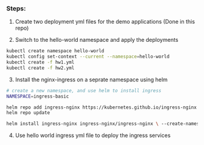 ### Steps:
1. Create two deployment yml files for the demo applications (Done in this repo)

2. Switch to the hello-world namespace and apply the deployments
```bash
kubectl create namespace hello-world
kubectl config set-context --current --namespace=hello-world
kubectl create -f hw1.yml
kubectl create -f hw2.yml
```

3. Install the nginx-ingress on a seprate namespace using helm
```bash
# create a new namespace, and use helm to install ingress
NAMESPACE=ingress-basic

helm repo add ingress-nginx https://kubernetes.github.io/ingress-nginx
helm repo update

helm install ingress-nginx ingress-nginx/ingress-nginx \ --create-namespace \ --namespace $NAMESPACE \ --set controller.service.annotations."service\.beta\.kubernetes\.io/azure-load-balancer-health-probe-request-path"=/healthz
```
4. Use hello world ingress yml file to deploy the ingress services

```


